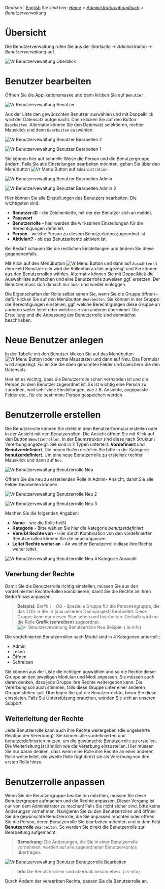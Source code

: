 <!-- TITLE: Benutzerverwaltung -->
<!-- SUBTITLE: Überblick Benutzerverwaltung -->

Deutsch | [English](/en/admin-guide)
*Sie sind hier: [Home](/home/) > [Administratorenhandbuch](/de/admin-guide) > Benutzerverwaltung*

# Übersicht

Die Benutzerverwaltung rufen Sie aus der *Startseite -> Administration -> Benutzerverwaltung* auf.

![Vr Benutzervewaltung Uberblick](/uploads/administration/vr-benutzervewaltung-uberblick.jpg "Vr Benutzervewaltung Uberblick")
 
# Benutzer bearbeiten

Öffnen Sie die Applikationsmaske und dann klicken Sie auf `Benutzer`. 

![Vr Benutzervewaltung Benutzer](/uploads/administration/vr-benutzervewaltung-benutzer.jpg "Vr Benutzervewaltung Benutzer")

Aus der Liste den gewünschten Benutzer auswählen und mit Doppelklick wird der Datensatz aufgemacht. Dann klicken Sie auf den Button `Bearbeiten`. Alternativ können Sie den Datensatz selektieren, rechter Mausklick und dann `Bearbeiten` auswählen.

![Vr Benutzervewaltung Benutzer Bearbeiten 2](/uploads/administration/vr-benutzervewaltung-benutzer-bearbeiten-2.jpg "Vr Benutzervewaltung Benutzer Bearbeiten 2")

![Vr Benutzervewaltung Benutzer Bearbeiten 1](/uploads/administration/vr-benutzervewaltung-benutzer-bearbeiten-1.jpg "Vr Benutzervewaltung Benutzer Bearbeiten 1")

Sie können hier auf schnelle Weise die Person und die Benutzergruppe ändern. Falls Sie alle Einstellungen bearbeiten möchten, gehen Sie über den Menübutton ![Vr Menu Button](/uploads/administration/vr-menu-button.jpg "Vr Menu Button") auf `Administration`.

![Vr Benutzervewaltung Benutzer Bearbeiten Admin](/uploads/administration/vr-benutzervewaltung-benutzer-bearbeiten-admin.jpg "Vr Benutzervewaltung Benutzer Bearbeiten Admin")

![Vr Benutzervewaltung Benutzer Bearbeiten Admin 2](/uploads/administration/vr-benutzervewaltung-benutzer-bearbeiten-admin-2.jpg "Vr Benutzervewaltung Benutzer Bearbeiten Admin 2")

Hier können Sie alle Einstellungen des Benutzers bearbeiten. Die wichtigsten sind:

* **Benutzer-ID** - die Zeichenkette, mit der der Benutzer sich an meldet.
* **Passwort**
* **Benutzerrolle** - hier werden die wirksamen Einstellungen für die Berechtigungen definiert.
* **Person** - welche Person zu diesem Benutzerkotno  zugeordnet ist
* **Aktiviert?** - ob das Benutzerkonto aktiviert ist.

Bei Bedarf schauen Sie die restlichen Einstellungen und ändern Sie diese gegebenenfalls. 

Mit Klick auf den Menübutton ![Vr Menu Button](/uploads/administration/vr-menu-button.jpg "Vr Menu Button")  und dann auf `Auswählen` in dem Feld Benutzerrolle wird die Rollenhierarchie angezeigt und Sie können aus den Benutzerrollen wählen. Alternativ können Sie mit Doppelklick die Auswahlliste aufmachen und eine Benutzerrolle zuweisen ggf. ersetzen. Der Benutzer muss sich danach nur aus- und wieder einloggen. 

Die Eigenschaften der Rolle selbst sehen Sie, wenn Sie die Gruppe öffnen – dafür klicken Sie auf den Menübutton `Bearbeiten`. Sie können in der Gruppe die Berechtigungen einstellen, ggf. welche Berechtigungen diese Gruppe an anderen weiter leitet oder welche sie von anderen übernimmt. Die Erstellung und die Anpassung der Benutzerrolle sind demnächst beschrieben.

# Neue Benutzer anlegen
In der Tabelle mit den Benutzer klicken Sie auf das Menübutton ![Vr Menu Button](/uploads/administration/vr-menu-button.jpg "Vr Menu Button") (oder rechte Maustaste) und dann auf Neu. Das Formular wird angezeigt. Füllen Sie die oben genannten Felder und speichern Sie den Datensatz. 

Hier ist es wichtig, dass die Benutzerrolle schon vorhanden ist und die Person zu dem Benutzer zugeordnet ist. Es ist wichtig eine Person zu zuordnen, weil sehr viele Einstellungen, wie z.B. Ansichte, angepasste Felder etc., für die bestimmte Person gespeichert werden. 

# Benutzerrolle erstellen
Die Benutzerrolle können Sie direkt in dem Benutzerformular erstellen oder in der Ansicht mit den Benutzerrollen. 
Die Ansicht öffnen Sie mit Klick auf den Button `Benutzerrollen`. In der Baumstruktur sind diese nach Struktur / Vererbung angezeigt. Sie sind in 2 Typen unterteilt: **Vordefiniert** und **Benutzerdefiniert**. Die neuen Rollen erstellen Sie bitte in der Kategorie **benutzerdefiniert**. 
Um eine neue Benutzerrolle zu erstellen: rechter Mausklick und dann auf `Neu`. 

![Vr Benutzervewaltung Benutzerrolle Neu](/uploads/administration/vr-benutzervewaltung-benutzerrolle-neu.jpg "Vr Benutzervewaltung Benutzerrolle Neu")

Öffnen Sie die neu zu erstellenden Rolle in Admin- Ansicht, damit Sie alle Felder bearbeiten können.

![Vr Benutzervewaltung Benutzerrolle Neu 2](/uploads/administration/vr-benutzervewaltung-benutzerrolle-neu-2.jpg "Vr Benutzervewaltung Benutzerrolle Neu 2")

![Vr Benutzervewaltung Benutzerrolle Neu 3](/uploads/administration/vr-benutzervewaltung-benutzerrolle-neu-3.jpg "Vr Benutzervewaltung Benutzerrolle Neu 3")

Machen Sie die folgenden Angaben:

* **Name** - wie die Rolle heißt
* **Kategorie** - Bitte wählen Sie hier die Kategorie *benutzerdefiniert* 
* **Vererbt Rechte von** - Hier durch Kombination von den vordefinierten Benutzerrollen können Sie die neue anpassen. 
* **Leitet Rechte weiter an** - An welcher Benutzerrolle diese ihre Rechte weiter leitet.

![Vr Benutzervewaltung Benutzerrolle Neu 4 Kategorie Auswahl](/uploads/administration/vr-benutzervewaltung-benutzerrolle-neu-4-kategorie-auswahl.jpg "Vr Benutzervewaltung Benutzerrolle Neu 4 Kategorie Auswahl")


## Vererbung der Rechte

Damit Sie die Benutzerrolle richtig einstellen, müssen Sie aus den vordefinierten Rechte/Rollen kombinieren, damit Sie die Rechte an Ihren Bedürfnisse anpassen. 

> **Beispiel:** *Berlin 1 - OG* - Spezielle Gruppe für die Personengruppe, die das 1 OG in Berlin (aus unserem Demoprojekt) bearbeitet. Diese Gruppe kann nur diesen Plan sehen und bearbeiten. Deshalb wird nur die Rolle **Grafik (schreiben)** zugeordnet.  
![Vr Benutzervewaltung Benutzerrolle Neu Beispiel](/uploads/administration/vr-benutzervewaltung-benutzerrolle-neu-beispiel.jpg "Vr Benutzervewaltung Benutzerrolle Neu Beispiel")
{.is-info}

Die vordefinierten Benutzerrollen nach Modul sind in 4 Kategorien unterteilt: 
* Admin
* Lesen
* Öffnen
* Schreiben

Sie können aus der Liste die richtigen auswählen und so die Rechte dieser Gruppe an den jeweiligen Modulen und Modi anpassen. 
Sie müssen auch daran denken, dass jede Gruppe ihre Rechte weitergeben kann. Die Vererbung soll auch stimmen, falls diese Gruppe unter einer anderen Gruppe stehen soll. 
Überlegen Sie gut die Benutzerrechte, bevor Sie diese einspielen. Falls Sie Unterstützung brauchen, wenden Sie sich an unseren Support. 

## Weiterleitung der Rechte

Jede Benutzerrolle kann auch ihre Rechte weitergeben (die ungekehrte Relation der Vererbung). Sie können alle vordefinierten und benutzerdefinierten nutzen, um die gewünschte Benutzerrolle zu erstellen. 
Die Weiterleitung ist ähnlich wie die Vererbung einzustellen. Hier müssen Sie nur daran denken, dass wenn eine Rolle ihre Rechte an einer anderen Rolle weiterleitet, die zweite Rolle fügt direkt sie als Vererbung von den ersten Rolle hinzu. 
# Benutzerrolle anpassen
Wenn Sie die Benutzergruppe bearbeiten möchten, müssen Sie diese Benutzergruppe aufmachen und die Rechte anpassen. 
Dieser Vorgang ist nur von dem Administrator zu machen! Falls Sie nicht sicher sind, bitte keine Änderungen vornehmen. 
Navigieren Sie zu den Benutzerrollen und öffnen Sie die gewünschte Benutzerrolle, die Sie anpassen möchten oder öffnen Sie die Person, deren Benutzerrolle Sie bearbeiten möchten und in dem Feld **Benutzerrolle** `Bearbeiten`. So werden Sie direkt die Benutzerrolle zur Bearbeitung aufgemacht. 

> **Bemerkung**: Die Änderungen, die Sie in einer Benutzerrolle vornehmen, werden auf alle zugeordneten Benutzerkontos übertragen.

![Vr Benutzervewaltung Benutzer Benutzerrolle Bearbeiten](/uploads/administration/vr-benutzervewaltung-benutzer-benutzerrolle-bearbeiten.jpg "Vr Benutzervewaltung Benutzer Benutzerrolle Bearbeiten")

> **Info** Die Benutzerrollen sind oberhalb beschrieben. {.is-info}

Durch Ändern der vereerbten Rechte, passen Sie die Benutzerrolle an. 

